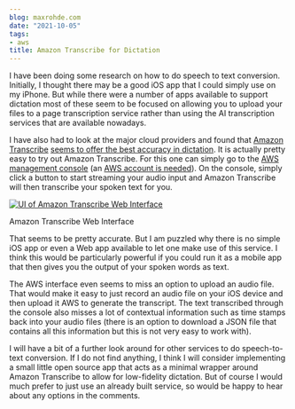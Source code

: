 ```yaml
---
blog: maxrohde.com
date: "2021-10-05"
tags:
- aws
title: Amazon Transcribe for Dictation
---
```


I have been doing some research on how to do speech to text conversion. Initially, I thought there may be a good iOS app that I could simply use on my iPhone. But while there were a number of apps available to support dictation most of these seem to be focused on allowing you to upload your files to a page transcription service rather than using the AI transcription services that are available nowadays.

I have also had to look at the major cloud providers and found that [Amazon Transcribe](https://aws.amazon.com/transcribe/) [seems to offer the best accuracy in dictation](https://autome.me/speech-to-text-google-speech-vs-amazon-transcribe/). It is actually pretty easy to try out Amazon Transcribe. For this one can simply go to the [AWS management console](https://aws.amazon.com/console/) (an [AWS account is needed](https://aws.amazon.com/premiumsupport/knowledge-center/create-and-activate-aws-account/)). On the console, simply click a button to start streaming your audio input and Amazon Transcribe will then transcribe your spoken text for you.

[![UI of Amazon Transcribe Web Interface](https://nexnet.files.wordpress.com/2021/10/amazon_transcribe.png?w=1024)](https://nexnet.files.wordpress.com/2021/10/amazon_transcribe.png)

Amazon Transcribe Web Interface

That seems to be pretty accurate. But I am puzzled why there is no simple iOS app or even a Web app available to let one make use of this service. I think this would be particularly powerful if you could run it as a mobile app that then gives you the output of your spoken words as text.

The AWS interface even seems to miss an option to upload an audio file. That would make it easy to just record an audio file on your iOS device and then upload it AWS to generate the transcript. The text transcribed through the console also misses a lot of contextual information such as time stamps back into your audio files (there is an option to download a JSON file that contains all this information but this is not very easy to work with).

I will have a bit of a further look around for other services to do speech-to-text conversion. If I do not find anything, I think I will consider implementing a small little open source app that acts as a minimal wrapper around Amazon Transcribe to allow for low-fidelity dictation. But of course I would much prefer to just use an already built service, so would be happy to hear about any options in the comments.
